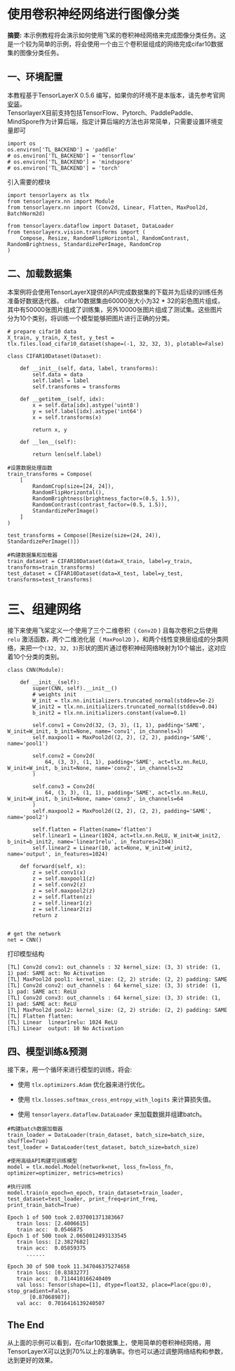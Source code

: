 # 使用卷积神经网络进行图像分类
**摘要:** 本示例教程将会演示如何使用飞桨的卷积神经网络来完成图像分类任务。这是一个较为简单的示例，将会使用一个由三个卷积层组成的网络完成cifar10数据集的图像分类任务。

## 一、环境配置
本教程基于TensorLayerX 0.5.6 编写，如果你的环境不是本版本，请先参考官网[安装](https://tensorlayerx.readthedocs.io/en/latest/user/installation.html)。  
TensorlayerX目前支持包括TensorFlow、Pytorch、PaddlePaddle、MindSpore作为计算后端，指定计算后端的方法也非常简单，只需要设置环境变量即可
```{.python}
import os
os.environ['TL_BACKEND'] = 'paddle'
# os.environ['TL_BACKEND'] = 'tensorflow'
# os.environ['TL_BACKEND'] = 'mindspore'
# os.environ['TL_BACKEND'] = 'torch'
```

引入需要的模块
```{.python}
import tensorlayerx as tlx
from tensorlayerx.nn import Module
from tensorlayerx.nn import (Conv2d, Linear, Flatten, MaxPool2d, BatchNorm2d)

from tensorlayerx.dataflow import Dataset, DataLoader
from tensorlayerx.vision.transforms import (
    Compose, Resize, RandomFlipHorizontal, RandomContrast, RandomBrightness, StandardizePerImage, RandomCrop
)
```
## 二、加载数据集
本案例将会使用TensorLayerX提供的API完成数据集的下载并为后续的训练任务准备好数据迭代器。 
cifar10数据集由60000张大小为32 * 32的彩色图片组成，其中有50000张图片组成了训练集，另外10000张图片组成了测试集。这些图片分为10个类别，将训练一个模型能够把图片进行正确的分类。

```{.python}
# prepare cifar10 data
X_train, y_train, X_test, y_test = tlx.files.load_cifar10_dataset(shape=(-1, 32, 32, 3), plotable=False)

class CIFAR10Dataset(Dataset):

    def __init__(self, data, label, transforms):
        self.data = data
        self.label = label
        self.transforms = transforms

    def __getitem__(self, idx):
        x = self.data[idx].astype('uint8')
        y = self.label[idx].astype('int64')
        x = self.transforms(x)

        return x, y

    def __len__(self):

        return len(self.label)

#设置数据处理函数
train_transforms = Compose(
    [
        RandomCrop(size=[24, 24]),
        RandomFlipHorizontal(),
        RandomBrightness(brightness_factor=(0.5, 1.5)),
        RandomContrast(contrast_factor=(0.5, 1.5)),
        StandardizePerImage()
    ]
)

test_transforms = Compose([Resize(size=(24, 24)), StandardizePerImage()])

#构建数据集和加载器
train_dataset = CIFAR10Dataset(data=X_train, label=y_train, transforms=train_transforms)
test_dataset = CIFAR10Dataset(data=X_test, label=y_test, transforms=test_transforms)

```

# 三、组建网络
接下来使用飞桨定义一个使用了三个二维卷积（ `Conv2D` ) 且每次卷积之后使用 `relu` 激活函数，两个二维池化层（ `MaxPool2D` ），和两个线性变换层组成的分类网络，来把一个`(32, 32, 3)`形状的图片通过卷积神经网络映射为10个输出，这对应着10个分类的类别。

```{.python}
class CNN(Module):

    def __init__(self):
        super(CNN, self).__init__()
        # weights init
        W_init = tlx.nn.initializers.truncated_normal(stddev=5e-2)
        W_init2 = tlx.nn.initializers.truncated_normal(stddev=0.04)
        b_init2 = tlx.nn.initializers.constant(value=0.1)

        self.conv1 = Conv2d(32, (3, 3), (1, 1), padding='SAME', W_init=W_init, b_init=None, name='conv1', in_channels=3)
        self.maxpool1 = MaxPool2d((2, 2), (2, 2), padding='SAME', name='pool1')

        self.conv2 = Conv2d(
            64, (3, 3), (1, 1), padding='SAME', act=tlx.nn.ReLU, W_init=W_init, b_init=None, name='conv2', in_channels=32
        )

        self.conv3 = Conv2d(
            64, (3, 3), (1, 1), padding='SAME', act=tlx.nn.ReLU, W_init=W_init, b_init=None, name='conv3', in_channels=64
        )
        self.maxpool2 = MaxPool2d((2, 2), (2, 2), padding='SAME', name='pool2')

        self.flatten = Flatten(name='flatten')
        self.linear1 = Linear(1024, act=tlx.nn.ReLU, W_init=W_init2, b_init=b_init2, name='linear1relu', in_features=2304)
        self.linear2 = Linear(10, act=None, W_init=W_init2, name='output', in_features=1024)

    def forward(self, x):
        z = self.conv1(x)
        z = self.maxpool1(z)
        z = self.conv2(z)
        z = self.maxpool2(z)
        z = self.flatten(z)
        z = self.linear1(z)
        z = self.linear2(z)
        return z


# get the network
net = CNN()
```

打印模型结构
```
[TL] Conv2d conv1: out_channels : 32 kernel_size: (3, 3) stride: (1, 1) pad: SAME act: No Activation
[TL] MaxPool2d pool1: kernel_size: (2, 2) stride: (2, 2) padding: SAME
[TL] Conv2d conv2: out_channels : 64 kernel_size: (3, 3) stride: (1, 1) pad: SAME act: ReLU
[TL] Conv2d conv3: out_channels : 64 kernel_size: (3, 3) stride: (1, 1) pad: SAME act: ReLU
[TL] MaxPool2d pool2: kernel_size: (2, 2) stride: (2, 2) padding: SAME
[TL] Flatten flatten:
[TL] Linear  linear1relu: 1024 ReLU
[TL] Linear  output: 10 No Activation
```

## 四、模型训练&预测  
接下来，用一个循环来进行模型的训练，将会:

* 使用 `tlx.optimizers.Adam` 优化器来进行优化。

* 使用 `tlx.losses.softmax_cross_entropy_with_logits` 来计算损失值。

* 使用 `tensorlayerx.dataflow.DataLoader` 来加载数据并组建batch。

```
#构建batch数据加载器
train_loader = DataLoader(train_dataset, batch_size=batch_size, shuffle=True)
test_loader = DataLoader(test_dataset, batch_size=batch_size)

#使用高级API构建可训练模型
model = tlx.model.Model(network=net, loss_fn=loss_fn, optimizer=optimizer, metrics=metrics)

#执行训练
model.train(n_epoch=n_epoch, train_dataset=train_loader, test_dataset=test_loader, print_freq=print_freq, print_train_batch=True)
```

```
Epoch 1 of 500 took 2.037001371383667
   train loss: [2.4006615]
   train acc:  0.0546875
Epoch 1 of 500 took 2.0650012493133545
   train loss: [2.3827682]
   train acc:  0.05859375
      ......

Epoch 30 of 500 took 11.347046375274658
   train loss: [0.8383277]
   train acc:  0.7114410166240409
   val loss: Tensor(shape=[1], dtype=float32, place=Place(gpu:0), stop_gradient=False,
       [0.87068987])
   val acc:  0.7016416139240507
```

## The End
从上面的示例可以看到，在cifar10数据集上，使用简单的卷积神经网络，用TensorLayerX可以达到70%以上的准确率。你也可以通过调整网络结构和参数，达到更好的效果。